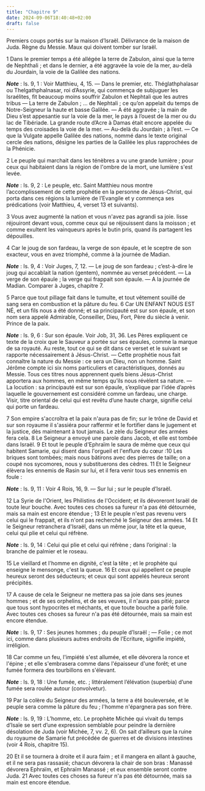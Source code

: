 ```yaml
---
title: "Chapitre 9"
date: 2024-09-06T18:40:48+02:00
draft: false
---
```



Premiers coups portés sur la maison d’Israël.
Délivrance de la maison de Juda.
Règne du Messie.
Maux qui doivent tomber sur Israël.


1 Dans le premier temps a été allégée la terre de Zabulon, ainsi que la terre de Nephthali ; et dans le dernier, a été aggravée la voie de la mer, au-delà du Jourdain, la voie de la Galilée des nations.

***Note*** :  Is. 9, 1 : Voir Matthieu, 4, 15. ― Dans le premier, etc. Théglathphalasar ou Thelgathphalnasar, roi d’Assyrie, qui commença de subjuguer les Israélites, fit beaucoup moins souffrir Zabulon et Nephtali que les autres tribus ― La terre de Zabulon ; … de Nephtali ; ce qu’on appelait du temps de Notre-Seigneur la haute et basse Galilée. ― A été aggravée ; la main de Dieu s’est appesantie sur la voie de la mer, le pays à l’ouest de la mer ou du lac de Tibériade. La grande route d’Acre à Damas était encore appelée du temps des croisades la voie de la mer. ― Au-delà du Jourdain ; à l’est. ― Ce que la Vulgate appelle Galilée des nations, nommé dans le texte original cercle des nations, désigne les parties de la Galilée les plus rapprochées de la Phénicie.


2 Le peuple qui marchait dans les ténèbres a vu une grande lumière ; pour ceux qui habitaient dans la région de l'ombre de la mort, une lumière s'est levée.

***Note*** :  Is. 9, 2 : Le peuple, etc. Saint Matthieu nous montre l’accomplissement de cette prophétie en la personne de Jésus-Christ, qui porta dans ces régions la lumière de l’Evangile et y commença ses prédications (voir Matthieu, 4, verset 13 et suivants).


3 Vous avez augmenté la nation et vous n'avez pas agrandi sa joie. lisse réjouiront devant vous, comme ceux qui se réjouissent dans la moisson ; et comme exultent les vainqueurs après le butin pris, quand ils partagent les dépouilles.


4 Car le joug de son fardeau, la verge de son épaule, et le sceptre de son exacteur, vous en avez triomphé, comme à la journée de Madian.

***Note*** :  Is. 9, 4 : Voir Juges, 7, 12. ― Le joug de son fardeau ; c’est-à-dire le joug qui accablait la nation (gentem), nommée au verset précédent. ― La verge de son épaule ; la verge qui frappait son épaule. ― A la journée de Madian. Comparer à Juges, chapitre 7.


5 Parce que tout pillage fait dans le tumulte, et tout vêtement souillé de sang sera en combustion et la pâture du feu. 6 Car UN ENFANT NOUS EST NÉ, et un fils nous a été donné; et sa principauté est sur son épaule, et son nom sera appelé Admirable, Conseiller, Dieu, Fort, Père du siècle à venir. Prince de la paix.

***Note*** :  Is. 9, 6 : Sur son épaule. Voir Job, 31, 36. Les Pères expliquent ce texte de la croix que le Sauveur a portée sur ses épaules, comme la marque de sa royauté. Au reste, tout ce qui se dit dans ce verset et le suivant se rapporte nécessairement à Jésus-Christ. ― Cette prophétie nous fait connaître la nature du Messie : ce sera un Dieu, non un homme. Saint Jérôme compte ici six noms particuliers et caractéristiques, donnés au Messie. Tous ces titres nous apprennent quels biens Jésus-Christ apportera aux hommes, en même temps qu’ils nous révèlent sa nature. ― La locution : sa principauté est sur son épaule, s’explique par l’idée d’après laquelle le gouvernement est considéré comme un fardeau, une charge. Visir, titre oriental de celui qui est revêtu d’une haute charge, signifie celui qui porte un fardeau.


7 Son empire s'accroîtra et la paix n'aura pas de fin; sur le trône de David et sur son royaume il s'assiéra pour raffermir et le fortifier dans le jugement et la justice, dès maintenant à tout jamais. Le zèle du Seigneur des armées fera cela. 8 Le Seigneur a envoyé une parole dans Jacob, et elle est tombée dans Israël. 9 Et tout le peuple d'Ephraïm le saura de même que ceux qui habitent Samarie, qui disent dans l'orgueil et l'enflure du cœur :10 Les briques sont tombées; mais nous bâtirons avec des pierres de taille; on a coupé nos sycomores, nous y substituerons des cèdres. 11 Et le Seigneur élèvera les ennemis de Rasin sur lui, et il fera venir tous ses ennemis en foule :

***Note*** :  Is. 9, 11 : Voir 4 Rois, 16, 9. ― Sur lui ; sur le peuple d’Israël.


12 La Syrie de l'Orient, les Philistins de l'Occident; et ils dévoreront Israël de toute leur bouche. Avec toutes ces choses sa fureur n'a pas été détournée, mais sa main est encore étendue ; 13 Et le peuple n'est pas revenu vers celui qui le frappait, et ils n'ont pas recherché le Seigneur des armées. 14 Et le Seigneur retranchera d'Israël, dans un même jour, la tête et la queue, celui qui plie et celui qui réfrène.

***Note*** :  Is. 9, 14 : Celui qui plie et celui qui réfrène ; dans l’original : la branche de palmier et le roseau.

15 Le vieillard et l'homme en dignité, c'est la tête ; et le prophète qui enseigne le mensonge, c'est la queue. 16 Et ceux qui appellent ce peuple heureux seront des séducteurs; et ceux qui sont appelés heureux seront précipités.


17 A cause de cela le Seigneur ne mettera pas sa joie dans ses jeunes hommes ; et de ses orphelins, et de ses veuves, il n'aura pas pitié; parce que tous sont hypocrites et méchants, et que toute bouche a parlé folie. Avec toutes ces choses sa fureur n'a pas été détournée, mais sa main est encore étendue.

***Note*** :  Is. 9, 17 : Ses jeunes hommes ; du peuple d’Israël ; ― Folie ; ce mot ici, comme dans plusieurs autres endroits de l’Ecriture, signifie impiété, irréligion.

18 Car comme un feu, l'impiété s'est allumée, et elle dévorera la ronce et l'épine ; et elle s'embrasera comme dans l'épaisseur d'une forêt; et une fumée formera des tourbillons en s'élevant.

***Note*** :  Is. 9, 18 : Une fumée, etc. ; littéralement l’élévation (superbia) d’une fumée sera roulée autour (convolvetur).

19 Par la colère du Seigneur des armées, la terre a été bouleversée, et le peuple sera comme la pâture du feu ; l'homme n'épargnera pas son frère.

***Note*** :  Is. 9, 19 : L’homme, etc. Le prophète Michée qui vivait du temps d’Isaïe se sert d’une expression semblable pour peindre la dernière désolation de Juda (voir Michée, 7, vv. 2, 6). On sait d’ailleurs que la ruine du royaume de Samarie fut précédée de guerres et de divisions intestines (voir 4 Rois, chapitre 15).

20 Et il se tournera à droite et il aura faim ; et il mangera en allant à gauche, et il ne sera pas rassasié; chacun dévorera la chair de son bras : Manassé dévorera Ephraïm, et Ephraïm Manassé ; et eux ensemble seront contre Juda. 21 Avec toutes ces choses sa fureur n'a pas été détournée, mais sa main est encore étendue.

